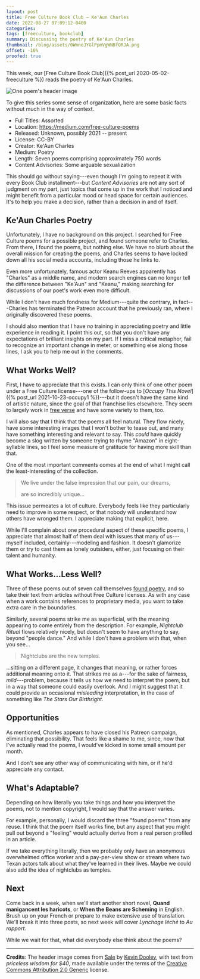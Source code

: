 ```yaml
---
layout: post
title: Free Culture Book Club — Ke'Aun Charles
date: 2022-08-27 07:09:12-0400
categories:
tags: [freeculture, bookclub]
summary: Discussing the poetry of Ke'Aun Charles
thumbnail: /blog/assets/0WmneJYGlPpmVgWNBfQRJA.png
offset: -16%
proofed: true
---
```


This week, our [Free Culture Book Club]({% post_url 2020-05-02-freeculture %}) reads the poetry of Ke'Aun Charles.

![One poem's header image](/blog/assets/0WmneJYGlPpmVgWNBfQRJA.png "I've listened to men talk about their lives in less comfortable spots than that, in all fairness...")

To give this series some sense of organization, here are some basic facts without much in the way of context.

 * Full Titles:  Assorted
 * Location:  <https://medium.com/free-culture-poems>
 * Released:  Unknown, possibly 2021 -- present
 * License:  CC-BY
 * Creator:  Ke'Aun Charles
 * Medium:  Poetry
 * Length:  Seven poems comprising approximately 750 words
 * Content Advisories:  Some arguable sexualization

This should go without saying---even though I'm going to repeat it with every Book Club installment---but *Content Advisories* are not any sort of judgment on my part, just topics that come up in the work that I noticed and might benefit from a particular mood or head space for certain audiences.  It's to help you make a decision, rather than a decision in and of itself.

## Ke'Aun Charles Poetry

Unfortunately, I have no background on this project.  I searched for Free Culture poems for a possible project, and found someone refer to Charles.  From there, I found the poems, but nothing else.  We have no blurb about the overall mission for creating the poems, and Charles seems to have locked down all his social media accounts, including those he links to.

Even more unfortunately, famous actor Keanu Reeves apparently has "Charles" as a middle name, and modern search engines can no longer tell the difference between "Ke'Aun" and "Keanu," making searching for discussions of our poet's work even more difficult.

While I don't have much fondness for Medium---quite the contrary, in fact---Charles has terminated the Patreon account that he previously ran, where I originally discovered these poems.  

I should also mention that I have *no* training in appreciating poetry and little experience in reading it.  I point this out, so that you don't have any expectations of brilliant insights on my part.  If I miss a critical metaphor, fail to recognize an important change in meter, or something else along those lines, I ask you to help me out in the comments.

## What Works Well?

First, I have to appreciate that this exists.  I can only think of one other poem under a Free Culture license---one of the follow-ups to [*Occupy This Novel*]({% post_url 2021-10-23-occupy1 %})---but it doesn't have the same kind of artistic nature, since the goal of that franchise lies elsewhere.  They seem to largely work in [free verse](https://en.wikipedia.org/wiki/Free_verse) and have some variety to them, too.

I will also say that I think that the poems all feel natural.  They flow nicely, have some interesting images that I won't bother to tease out, and many have something interesting and relevant to say.  This *could* have quickly become a slog written by someone trying to rhyme "Amazon" in eight-syllable lines, so I feel some measure of gratitude for having more skill than that.

One of the most important comments comes at the end of what I might call the least-interesting of the collection.

 > We live under the false impression that our pain, our dreams,
 >
 > are so incredibly unique...

This issue permeates a lot of culture.  Everybody feels like they particularly need to improve in some respect, or that nobody will understand how others have wronged them.  I appreciate making that explicit, here.

While I'll complain about one procedural aspect of these specific poems, I appreciate that almost half of them deal with issues that many of us---myself included, certainly---modeling and fashion.  It doesn't glamorize them or try to cast them as lonely outsiders, either, just focusing on their talent and humanity.

## What Works...Less Well?

Three of these poems out of seven call themselves [found poetry](https://en.wikipedia.org/wiki/Found_poetry), and so take their text from articles without Free Culture licenses.  As with any case when a work contains references to proprietary media, you want to take extra care in the boundaries.

Similarly, several poems strike me as superficial, with the meaning appearing to come entirely from the description.  For example, *Nightclub Ritual* flows relatively nicely, but doesn't seem to have anything to say, beyond "people dance."  And while I don't have a problem with that, when you see...

 > Nightclubs are the new temples.

...sitting on a different page, it changes that meaning, or rather forces additional meaning onto it.  That strikes me as a---for the sake of fairness, *mild*---problem, because it tells us how we need to interpret the poem, but in a way that someone could easily overlook.  And I might suggest that it could provide an occasional *misleading* interpretation, in the case of something like *The Stars Our Birthright*.

## Opportunities

As mentioned, Charles appears to have closed his Patreon campaign, eliminating that possibility.  That feels like a shame to me, since, now that I've actually read the poems, I would've kicked in some small amount per month.

And I don't see any other way of communicating with him, or if he'd appreciate any contact.

## What's Adaptable?

Depending on how literally you take things and how you interpret the poems, not to mention copyright, I would say that the answer varies.

For example, personally, I would discard the three "found poems" from any reuse.  I think that the poem itself works fine, but any aspect that you might pull out beyond a "feeling" would actually derive from a real person profiled in an article.

If we take everything literally, then we probably only have an anonymous overwhelmed office worker and a pay-per-view show or stream where two Texan actors talk about what they've learned in their lives.  Maybe we could also add the idea of nightclubs as temples.

## Next

Come back in a week, when we'll start another short novel, **Quand manigancent les haricots**, or  **When the Beans are Scheming** in English.  Brush up on your French or prepare to make extensive use of translation.  We'll break it into three posts, so next week will cover *Lynchage léché* to *Au rapport*.

While we wait for that, what did everybody else think about the poems?

* * *

**Credits**:  The header image comes from [Sale](https://www.flickr.com/photos/pagedooley/6575053747) by [Kevin Dooley](https://www.flickr.com/photos/pagedooley/), with text from *priceless wisdom for $40*, made available under the terms of the [Creative Commons Attribution 2.0 Generic](https://creativecommons.org/licenses/by/2.0/) license.
